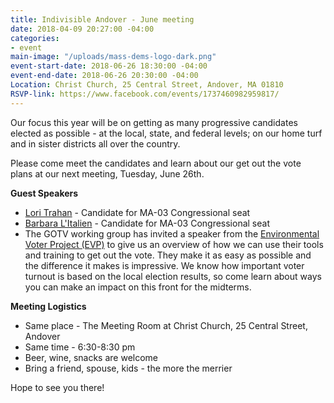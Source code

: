 ```yaml
---
title: Indivisible Andover - June meeting
date: 2018-04-09 20:27:00 -04:00
categories:
- event
main-image: "/uploads/mass-dems-logo-dark.png"
event-start-date: 2018-06-26 18:30:00 -04:00
event-end-date: 2018-06-26 20:30:00 -04:00
Location: Christ Church, 25 Central Street, Andover, MA 01810
RSVP-link: https://www.facebook.com/events/1737460982959817/
---
```


Our focus this year will be on getting as many progressive candidates elected as possible - at the local, state, and federal levels; on our home turf and in sister districts all over the country.

Please come meet the candidates and learn about our get out the vote plans at our next meeting, Tuesday, June 26th.  

**Guest Speakers**
* [Lori Trahan](https://loritrahan.com/) - Candidate for MA-03 Congressional seat
* [Barbara L'Italien](http://teambarbara.com/) - Candidate for MA-03 Congressional seat
* The GOTV working group has invited a speaker from the [Environmental Voter Project (EVP)](https://www.environmentalvoter.org/our-mission) to give us an overview of how we can use their tools and training to get out the vote. They make it as easy as possible and the difference it makes is impressive. We know how important voter turnout is based on the local election results, so come learn about ways you can make an impact on this front for the midterms.

**Meeting Logistics**
* Same place - The Meeting Room at Christ Church, 25 Central Street, Andover
* Same time - 6:30-8:30 pm
* Beer, wine, snacks are welcome 
* Bring a friend, spouse, kids - the more the merrier

Hope to see you there!